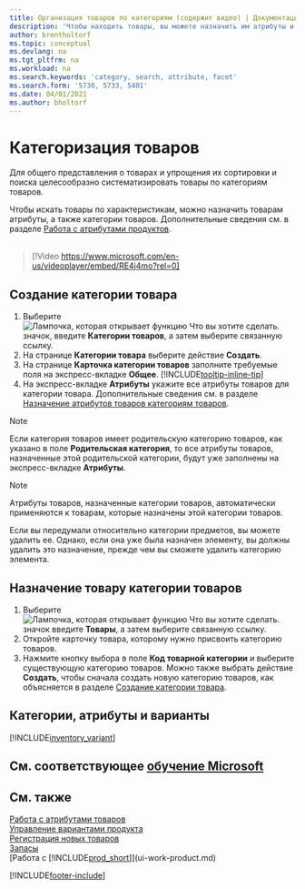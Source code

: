 ```yaml
---
title: Организация товаров по категориям (содержит видео) | Документация Майкрософт
description: 'Чтобы находить товары, вы можете назначить им атрибуты и упорядочить их по категориям.'
author: brentholtorf
ms.topic: conceptual
ms.devlang: na
ms.tgt_pltfrm: na
ms.workload: na
ms.search.keywords: 'category, search, attribute, facet'
ms.search.form: '5730, 5733, 5401'
ms.date: 04/01/2021
ms.author: bholtorf
---
```

# Категоризация товаров

Для общего представления о товарах и упрощения их сортировки и поиска целесообразно систематизировать товары по категориям товаров.

Чтобы искать товары по характеристикам, можно назначить товарам атрибуты, а также категории товаров. Дополнительные сведения см. в разделе [Работа с атрибутами продуктов](inventory-how-work-item-attributes.md).
<br><br>  

> [!Video https://www.microsoft.com/en-us/videoplayer/embed/RE4j4mo?rel=0]

## Создание категории товара
1. Выберите ![Лампочка, которая открывает функцию Что вы хотите сделать.](media/ui-search/search_small.png "Что вы хотите сделать") значок, введите **Категории товаров**, а затем выберите связанную ссылку.
2. На странице **Категории товара** выберите действие **Создать**.
3. На странице **Карточка категории товаров** заполните требуемые поля на экспресс-вкладке **Общее**. [!INCLUDE[tooltip-inline-tip](includes/tooltip-inline-tip_md.md)]
4. На экспресс-вкладке **Атрибуты** укажите все атрибуты товаров для категории товара. Дополнительные сведения см. в разделе [Назначение атрибутов товаров категориям товаров](inventory-how-work-item-attributes.md#assign-item-attributes-to-item-categories).

> [!NOTE]  
> Если категория товаров имеет родительскую категорию товаров, как указано в поле **Родительская категория**, то все атрибуты товаров, назначенные этой родительской категории, будут уже заполнены на экспресс-вкладке **Атрибуты**.

> [!NOTE]  
> Атрибуты товаров, назначенные категории товаров, автоматически применяются к товарам, которые назначены этой категории товаров.

Если вы передумали относительно категории предметов, вы можете удалить ее. Однако, если она уже была назначен элементу, вы должны удалить это назначение, прежде чем вы сможете удалить категорию элемента.

## Назначение товару категории товаров

1. Выберите ![Лампочка, которая открывает функцию Что вы хотите сделать.](media/ui-search/search_small.png "Что вы хотите сделать") значок введите **Товары**, а затем выберите связанную ссылку.
2. Откройте карточку товара, которому нужно присвоить категорию товаров.
3. Нажмите кнопку выбора в поле **Код товарной категории** и выберите существующую категорию товаров. Можно также выбрать действие **Создать**, чтобы сначала создать новую категорию товаров, как объясняется в разделе [Создание категории товара](inventory-how-categorize-items.md#to-create-an-item-category).

## Категории, атрибуты и варианты

[!INCLUDE[inventory_variant](includes/inventory_variant.md)]

## См. соответствующее [обучение Microsoft](/training/modules/trade-master-data-dynamics-365-business-central/)

## См. также

[Работа с атрибутами товаров](inventory-how-work-item-attributes.md)  
[Управление вариантами продукта](inventory-item-variants.md)  
[Регистрация новых товаров](inventory-how-register-new-items.md)  
[Запасы](inventory-manage-inventory.md)  
[Работа с [!INCLUDE[prod_short](includes/prod_short.md)]](ui-work-product.md)


[!INCLUDE[footer-include](includes/footer-banner.md)]
